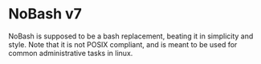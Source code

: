 # NoBash v7
NoBash is supposed to be a bash replacement, beating it in simplicity and style. Note that it is not POSIX compliant, and is meant to be used for common administrative tasks in linux. 